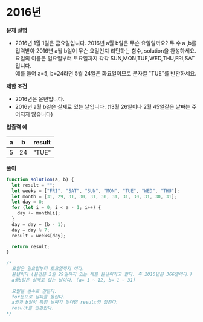 # 2016년

<b> 문제 설명 </b>

- 2016년 1월 1일은 금요일입니다. 2016년 a월 b일은 무슨 요일일까요? 두 수 a ,b를 입력받아 2016년 a월 b일이 무슨 요일인지 리턴하는 함수, solution을 완성하세요. 요일의 이름은 일요일부터 토요일까지 각각 SUN,MON,TUE,WED,THU,FRI,SAT
  입니다.<br/>
  예를 들어 a=5, b=24라면 5월 24일은 화요일이므로 문자열 "TUE"를 반환하세요.

<b>제한 조건</b>

- 2016년은 윤년입니다.
- 2016년 a월 b일은 실제로 있는 날입니다. (13월 26일이나 2월 45일같은 날짜는 주어지지 않습니다)

<b>입출력 예</b>

| a   | b   | result |
| --- | --- | ------ |
| 5   | 24  | "TUE"  |

<b>풀이</b>

```js
function solution(a, b) {
  let result = "";
  let weeks = ["FRI", "SAT", "SUN", "MON", "TUE", "WED", "THU"];
  let month = [31, 29, 31, 30, 31, 30, 31, 31, 30, 31, 30, 31];
  let day = 0;
  for (let i = 0; i < a - 1; i++) {
    day += month[i];
  }
  day = day + (b - 1);
  day = day % 7;
  result = weeks[day];

  return result;
}

/*
  요일은 일요일부터 토요일까지 이다.
  윤년이다 (윤년은 2월 29일까지 있는 해를 윤년이라고 한다. 즉 2016년은 366일이다.)
  a월b일은 실제로 있는 날이다. (a= 1 ~ 12, b= 1 ~ 31)
  
  요일을 변수로 만든다.
  for문으로 날짜를 돌린다.
  a월과 b일이 특정 날짜가 맞다면 result와 합친다.
  result를 반환한다.
*/
```
